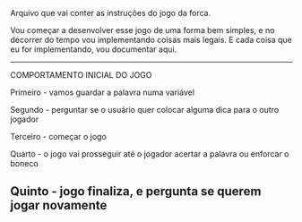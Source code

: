 Arquivo que vai conter as instruções do jogo da forca.

Vou começar a desenvolver esse jogo de uma forma bem simples, e no decorrer do tempo vou implementando coisas mais legais.
E cada coisa que eu for implementando, vou documentar aqui.

--------------------------------------------------------------------------------------
COMPORTAMENTO INICIAL DO JOGO

Primeiro - vamos guardar a palavra numa variável

Segundo - perguntar se o usuário quer colocar alguma dica para o outro jogador

Terceiro - começar o jogo

Quarto - o jogo vai prosseguir até o jogador acertar a palavra ou enforcar o boneco

Quinto - jogo finaliza, e pergunta se querem jogar novamente                          
---------------------------------------------------------------------------------------
